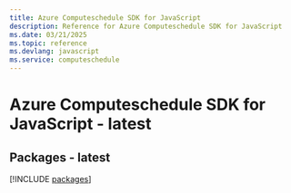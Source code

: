 ```yaml
---
title: Azure Computeschedule SDK for JavaScript
description: Reference for Azure Computeschedule SDK for JavaScript
ms.date: 03/21/2025
ms.topic: reference
ms.devlang: javascript
ms.service: computeschedule
---
```

# Azure Computeschedule SDK for JavaScript - latest
## Packages - latest
[!INCLUDE [packages](computeschedule-index.md)]